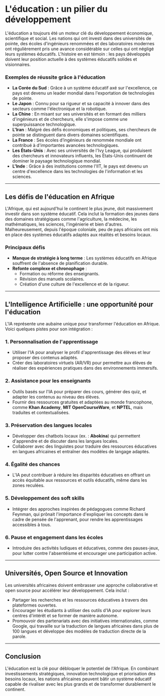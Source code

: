 # L'éducation : un pilier du développement 

L'éducation a toujours été un moteur clé du développement économique, scientifique et social. Les nations qui ont investi dans des universités de pointe, des écoles d'ingénieurs renommées et des laboratoires modernes ont régulièrement pris une avance considérable sur celles qui ont négligé leurs systèmes éducatifs. L'histoire en est témoin : les pays développés doivent leur position actuelle à des systèmes éducatifs solides et visionnaires.

### Exemples de réussite grâce à l'éducation
- **La Corée du Sud** : Grâce à un système éducatif axé sur l'excellence, ce pays est devenu un leader mondial dans l'exportation de technologies de pointe.
- **Le Japon** : Connu pour sa rigueur et sa capacité à innover dans des secteurs comme l'électronique et la robotique.
- **La Chine** : En misant sur ses universités et en formant des milliers d'ingénieurs et de chercheurs, elle s'impose comme une superpuissance technologique.
- **L'Iran** : Malgré des défis économiques et politiques, ses chercheurs de pointe se distinguent dans divers domaines scientifiques.
- **La France** : Ses écoles d’ingénieurs de renommée mondiale ont contribué à d'importantes avancées technologiques.
- **Les États-Unis** : Avec ses universités de l'Ivy League, qui produisent des chercheurs et innovateurs influents, les États-Unis continuent de dominer le paysage technologique mondial.
- **L'Inde** : Grâce à des institutions comme l'IIT, le pays est devenu un centre d'excellence dans les technologies de l'information et les sciences.

---

## Les défis de l'éducation en Afrique

L'Afrique, qui est aujourd'hui le continent le plus jeune, doit massivement investir dans son système éducatif. Cela inclut la formation des jeunes dans des domaines stratégiques comme l'agriculture, la médecine, les mathématiques, les sciences, l'ingénierie et bien d'autres. Malheureusement, depuis l'époque coloniale, peu de pays africains ont mis en place des systèmes éducatifs adaptés aux réalités et besoins locaux.

### Principaux défis
- **Manque de stratégie à long terme** : Les systèmes éducatifs en Afrique souffrent de l'absence de planification durable.
- **Refonte complexe et chronophage** :
  - Formation ou réforme des enseignants.
  - Révision des manuels scolaires.
  - Création d'une culture de l'excellence et de la rigueur.

---

## L'Intelligence Artificielle : une opportunité pour l'éducation

L'IA représente une aubaine unique pour transformer l'éducation en Afrique. Voici quelques pistes pour son intégration :

### 1. Personnalisation de l'apprentissage
- Utiliser l'IA pour analyser le profil d'apprentissage des élèves et leur proposer des contenus adaptés.
- Créer des laboratoires virtuels (AR/VR) pour permettre aux élèves de réaliser des expériences pratiques dans des environnements immersifs.

### 2. Assistance pour les enseignants
- Outils basés sur l'IA pour préparer des cours, générer des quiz, et adapter les contenus au niveau des élèves.
- Fournir des ressources gratuites et adaptées au monde francophone, comme **Khan Academy**, **MIT OpenCourseWare**, et **NPTEL**, mais traduites et contextualisées.

### 3. Préservation des langues locales
- Développer des chatbots locaux (ex. : **Abokina**) qui permettent d'apprendre et de discuter dans les langues locales.
- Collaborer avec des linguistes pour traduire des ressources éducatives en langues africaines et entraîner des modèles de langage adaptés.

### 4. Égalité des chances
- L'IA peut contribuer à réduire les disparités éducatives en offrant un accès équitable aux ressources et outils éducatifs, même dans les zones reculées.

### 5. Développement des soft skills
- Intégrer des approches inspirées de pédagogues comme Richard Feynman, qui prônait l'importance d'expliquer les concepts dans le cadre de pensée de l'apprenant, pour rendre les apprentissages accessibles à tous.

### 6. Pause et engagement dans les écoles
- Introduire des activités ludiques et éducatives, comme des pauses-jeux, pour lutter contre l'absentéisme et encourager une participation active.

---

## Universités, Open Source et Innovation

Les universités africaines doivent embrasser une approche collaborative et open source pour accélérer leur développement. Cela inclut :
- Partager les recherches et les ressources éducatives à travers des plateformes ouvertes.
- Encourager les étudiants à utiliser des outils d'IA pour explorer leurs centres d'intérêt et se former de manière autonome.
- Promouvoir des partenariats avec des initiatives internationales, comme Google, qui travaille sur la traduction de langues africaines dans plus de 100 langues et développe des modèles de traduction directe de la parole.

---

## Conclusion

L'éducation est la clé pour débloquer le potentiel de l'Afrique. En combinant investissements stratégiques, innovation technologique et priorisation des besoins locaux, les nations africaines peuvent bâtir un système éducatif capable de rivaliser avec les plus grands et de transformer durablement le continent.
